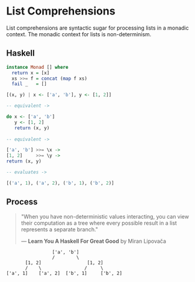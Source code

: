# List Comprehensions

List comprehensions are syntactic sugar for processing lists in a monadic context.
The monadic context for lists is non-determinism.

## Haskell

```haskell
instance Monad [] where
  return x = [x]
  xs >>= f = concat (map f xs)
  fail _   = []

[(x, y) | x <- ['a', 'b'], y <- [1, 2]]

-- equivalent ->

do x <- ['a', 'b']
   y <- [1, 2]
   return (x, y)
   
-- equivalent ->

['a', 'b'] >>= \x ->
[1, 2]     >>= \y ->
return (x, y)

-- evaluates ->

[('a', 1), ('a', 2), ('b', 1), ('b', 2)]
```

## Process

> "When you have non-deterministic values interacting, you can view their computation as 
>  a tree where every possible result in a list represents a separate branch."
>
> — **Learn You A Haskell For Great Good** by Miran Lipovača

```text
                 ['a', 'b']
                 /        \
       [1, 2]                 [1, 2]
       /    \                /     \
['a', 1]    ['a', 2]  ['b', 1]     ['b', 2]
```
